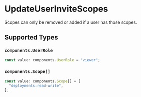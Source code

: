 # UpdateUserInviteScopes

Scopes can only be removed or added if a user has those scopes.


## Supported Types

### `components.UserRole`

```typescript
const value: components.UserRole = "viewer";
```

### `components.Scope[]`

```typescript
const value: components.Scope[] = [
  "deployments:read-write",
];
```

